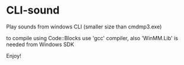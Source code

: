 # CLI-sound
Play sounds from windows CLI (smaller size than cmdmp3.exe)

to compile using Code::Blocks use 'gcc' compiler, also 'WinMM.Lib' is needed from Windows SDK

Enjoy!
